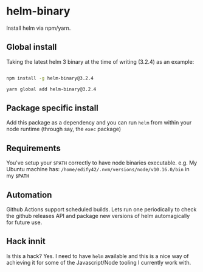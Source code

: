 # helm-binary

Install helm via npm/yarn.

## Global install

Taking the latest helm 3 binary at the time of writing (3.2.4) as an example:

```bash

npm install -g helm-binary@3.2.4

yarn global add helm-binary@3.2.4
```

## Package specific install

Add this package as a dependency and you can run `helm` from within your node
runtime (through say, the `exec` package)

## Requirements

You've setup your `$PATH` correctly to have node binaries executable.
e.g. My Ubuntu machine has: `/home/edify42/.nvm/versions/node/v10.16.0/bin`
in my `$PATH`

## Automation

Github Actions support scheduled builds. Lets run one periodically to check
the github releases API and package new versions of helm automagically for
future use.

## Hack innit

Is this a hack? Yes. I need to have `helm` available and this is a nice way of
achieving it for some of the Javascript/Node tooling I currently work with.
